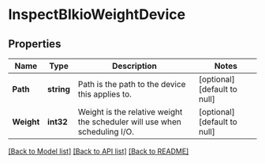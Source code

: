 # InspectBlkioWeightDevice

## Properties
Name | Type | Description | Notes
------------ | ------------- | ------------- | -------------
**Path** | **string** | Path is the path to the device this applies to. | [optional] [default to null]
**Weight** | **int32** | Weight is the relative weight the scheduler will use when scheduling I/O. | [optional] [default to null]

[[Back to Model list]](../README.md#documentation-for-models) [[Back to API list]](../README.md#documentation-for-api-endpoints) [[Back to README]](../README.md)

